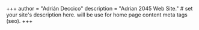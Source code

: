+++
author = "Adrián Deccico"
description = "Adrian 2045 Web Site." # set your site's description here. will be use for home page content meta tags (seo).
+++
